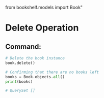 from bookshelf.models import Book"

# Delete Operation

## Command:
```python
# Delete the book instance
book.delete()

# Confirming that there are no books left
books = Book.objects.all()
print(books)

# QuerySet []
